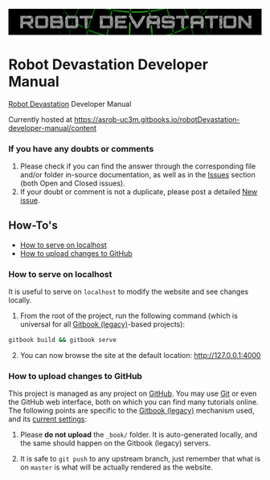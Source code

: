 [![Robot Devastation Logo](assets/robotDevastation-800x82.png)](http://asrob-uc3m.github.io/workgroups/2017-05-28-robot-devastation.html)

# Robot Devastation Developer Manual

[Robot Devastation](http://asrob-uc3m.github.io/workgroups/2017-05-28-robot-devastation.html) Developer Manual

Currently hosted at https://asrob-uc3m.gitbooks.io/robotDevastation-developer-manual/content

### If you have any doubts or comments
1. Please check if you can find the answer through the corresponding file and/or folder in-source documentation, as well as in the [Issues](https://github.com/asrob-uc3m/robotDevastation-developer-manual/issues) section (both Open and Closed issues).
2. If your doubt or comment is not a duplicate, please post a detailed [New issue](https://github.com/asrob-uc3m/robotDevastation-developer-manual/issues/new).

## How-To's
* [How to serve on localhost](#how-to-serve-on-localhost)
* [How to upload changes to GitHub](#how-to-upload-changes-to-github)

### How to serve on localhost
It is useful to serve on `localhost` to modify the website and see changes locally.

1. From the root of the project, run the following command (which is universal for all [Gitbook (legacy)](https://github.com/GitbookIO/gitbook)-based projects):
```bash
gitbook build && gitbook serve
```

2. You can now browse the site at the default location: http://127.0.0.1:4000

### How to upload changes to GitHub
This project is managed as any project on [GitHub](https://www.github.com). You may use [Git](https://git-scm.com) or even the GitHub web interface, both on which you can find many tutorials online. The following points are specific to the [Gitbook (legacy)](https://github.com/asrob-uc3m/actas/issues/148#issuecomment-449748350) mechanism used, and its [current settings](https://github.com/asrob-uc3m/robotDevastation-developer-manual/settings):

1. Please **do not upload** the `_book/` folder. It is auto-generated locally, and the same should happen on the Gitbook (legacy) servers.

2. It is safe to `git push` to any upstream branch, just remember that what is on `master` is what will be actually rendered as the website.
